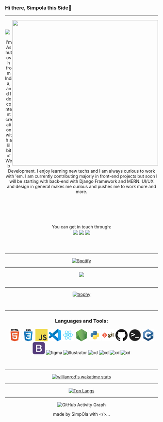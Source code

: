 ### Hi there, Simpola this Side👋
<!-- ![git-banner](https://user-images.githubusercontent.com/74448357/125704444-d615265e-096b-4268-bbaa-fa6b1d340f3e.png) -->


<hr/>
<img align='right' height="480px" border-radius="20px" width="480px" src="https://tenor.com/view/sad-no-nope-nah-never-gif-17591850.gif">

<br>

![](https://komarev.com/ghpvc/?username=Techno-Simpola&color=green&style=flat)
<p align='center'>
I'm Ashutosh from India, and I do content creation with a lil bit of Web Development. 
I enjoy learning new techs and I am always curious to work with 'em. I am currently contributing majorly in front-end projects but soon I will be starting with back-end with Django Framework and MERN.
UI/UX and design in general makes me curious and pushes me to work more and more.
</p>
<br><br>

<div align='center'>
 <br><br><br>
 You can get in touch through: 
  <br>
<a href="https://www.linkedin.com/in/ashutosh-rathore-133b58177/" rel="nofollow">
  <img align='center' src="https://img.icons8.com/color/48/000000/linkedin-circled--v1.png"/>
</a>
 <a href="https://www.instagram.com/technoreck/" rel="nofollw">
  <img align='center' src="https://img.icons8.com/color/48/000000/instagram-new--v1.png"/>
</a>
<a href="https://www.facebook.com/ashu.rathore.543" rel="nofollw">
  <img align='center' src="https://img.icons8.com/color/48/000000/facebook-new.png"/>
</a>

<br><br>
 
<hr/>
 
[![Spotify](https://spotify-github-readme.vercel.app/api/spotify)](https://open.spotify.com/collection/tracks)

<hr/>
<img src='https://github-readme-streak-stats.herokuapp.com/?user=Techno-Simpola&currStreakNum=2FD3EB&fire=green&sideLabels=F00&theme=tokyonight&no-frame=true'>
<br><br>

<hr/>

[![trophy](https://github-profile-trophy.vercel.app/?username=Techno-Simpola&no-frame=true&theme=tokyonight)](https://github.com/Techno-Simpola/github-profile-trophy)
  
<br>
<hr/>

### Languages and Tools:

<div align="center">


<img  alt="HTML5" width="40px" src="https://raw.githubusercontent.com/github/explore/80688e429a7d4ef2fca1e82350fe8e3517d3494d/topics/html/html.png" />
<img alt="CSS3" width="40px" src="https://raw.githubusercontent.com/github/explore/80688e429a7d4ef2fca1e82350fe8e3517d3494d/topics/css/css.png" />
<img alt="JavaScript" width="40px" src="https://raw.githubusercontent.com/github/explore/80688e429a7d4ef2fca1e82350fe8e3517d3494d/topics/javascript/javascript.png" />
 <img alt="Visual Studio Code" width="40px" src="https://raw.githubusercontent.com/github/explore/80688e429a7d4ef2fca1e82350fe8e3517d3494d/topics/visual-studio-code/visual-studio-code.png" />
<img alt="React" width="40px" src="https://raw.githubusercontent.com/github/explore/80688e429a7d4ef2fca1e82350fe8e3517d3494d/topics/react/react.png" />
<img  alt="Node.js" width="40px" src="https://raw.githubusercontent.com/github/explore/80688e429a7d4ef2fca1e82350fe8e3517d3494d/topics/nodejs/nodejs.png" />
<img  alt="python" width="40px" src="https://raw.githubusercontent.com/github/explore/80688e429a7d4ef2fca1e82350fe8e3517d3494d/topics/python/python.png" />
<img  alt="Git" width="40px" src="https://raw.githubusercontent.com/github/explore/80688e429a7d4ef2fca1e82350fe8e3517d3494d/topics/git/git.png" />
<img  alt="GitHub" width="40px" src="https://raw.githubusercontent.com/github/explore/78df643247d429f6cc873026c0622819ad797942/topics/github/github.png" />
<img  alt="Terminal" width="40px" src="https://raw.githubusercontent.com/github/explore/80688e429a7d4ef2fca1e82350fe8e3517d3494d/topics/terminal/terminal.png" />
<img  alt="C++" width="40px" src="https://raw.githubusercontent.com/github/explore/80688e429a7d4ef2fca1e82350fe8e3517d3494d/topics/cpp/cpp.png" />
<img  alt="bootstrap" width="40px" src="https://raw.githubusercontent.com/github/explore/80688e429a7d4ef2fca1e82350fe8e3517d3494d/topics/bootstrap/bootstrap.png" />
<img  src="https://www.vectorlogo.zone/logos/figma/figma-icon.svg" alt="figma" width="40" height="40"/>
<img  src="https://www.vectorlogo.zone/logos/adobe_illustrator/adobe_illustrator-icon.svg" alt="illustrator" width="40" height="40"/>
<img  src="https://cdn.worldvectorlogo.com/logos/adobe-photoshop-2.svg" alt="xd" width="40" height="40"/> 
<!-- <img  src="https://cdn.worldvectorlogo.com/logos/material-ui.svg" alt="xd" width="40" height="40"/>  -->
 <img src="https://cdn.worldvectorlogo.com/logos/django.svg" alt="xd" width="40" height="40"/>  
 <img src="https://cdn.worldvectorlogo.com/logos/heroku.svg" alt="xd" width="40" height="40"/>
 <img src="https://www.vectorlogo.zone/logos/mongodb/mongodb-icon.svg" alt="xd" width="40" height="40"/>
</div>
<br><br>

<hr/>

[![willianrod's wakatime stats](https://github-readme-stats.vercel.app/api/wakatime?username=simpola&theme=tokyonight&no-frame=true)](https://github.com/Techno-Simpola/github-readme-stats)
<br>
  
<hr/>

 [![Top Langs](https://github-readme-stats.vercel.app/api/top-langs/?username=Techno-Simpola&langs_count=8&theme=tokyonight&no-frame=true)](https://github.com/Techno-Simpola/github-readme-stats)
<br>

<hr/>


![GitHub Activity Graph](https://activity-graph.herokuapp.com/graph?username=Techno-Simpola&theme=react-dark&no-frame=true&count_private=true)  



made by SimpOla with </>...
</div>
